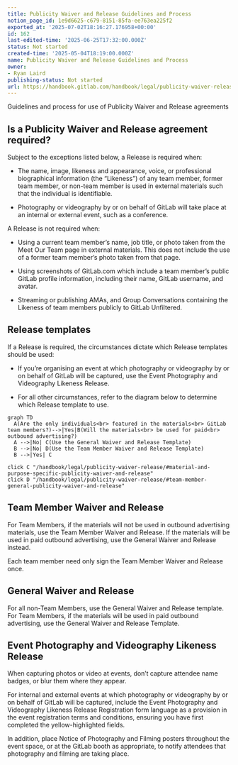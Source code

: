 ```yaml
---
title: Publicity Waiver and Release Guidelines and Process
notion_page_id: 1e9d6625-c679-8151-85fa-ee763ea225f2
exported_at: '2025-07-02T18:16:27.176958+00:00'
id: 162
last-edited-time: '2025-06-25T17:32:00.000Z'
status: Not started
created-time: '2025-05-04T18:19:00.000Z'
name: Publicity Waiver and Release Guidelines and Process
owner:
- Ryan Laird
publishing-status: Not started
url: https://handbook.gitlab.com/handbook/legal/publicity-waiver-release/
---
```


Guidelines and process for use of Publicity Waiver and Release agreements

## Is a Publicity Waiver and Release agreement required?

Subject to the exceptions listed below, a Release is required when:

- The name, image, likeness and appearance, voice, or professional biographical information (the “Likeness”) of any team member, former team member, or non-team member is used in external materials such that the individual is identifiable.

- Photography or videography by or on behalf of GitLab will take place at an internal or external event, such as a conference.

A Release is not required when:

- Using a current team member’s name, job title, or photo taken from the Meet Our Team page in external materials. This does not include the use of a former team member’s photo taken from that page.

- Using screenshots of GitLab.com which include a team member’s public GitLab profile information, including their name, GitLab username, and avatar.

- Streaming or publishing AMAs, and Group Conversations containing the Likeness of team members publicly to GitLab Unfiltered.

## Release templates

If a Release is required, the circumstances dictate which Release templates should be used:

- If you’re organising an event at which photography or videography by or on behalf of GitLab will be captured, use the Event Photography and Videography Likeness Release.

- For all other circumstances, refer to the diagram below to determine which Release template to use.

```plain text
graph TD
  A(Are the only individuals<br> featured in the materials<br> GitLab team members?)-->|Yes|B(Will the materials<br> be used for paid<br> outbound advertising?)
  A -->|No| C(Use the General Waiver and Release Template)
  B -->|No| D(Use the Team Member Waiver and Release Template)
  B -->|Yes| C

click C "/handbook/legal/publicity-waiver-release/#material-and-purpose-specific-publicity-waiver-and-release"
click D "/handbook/legal/publicity-waiver-release/#team-member-general-publicity-waiver-and-release"
```

## Team Member Waiver and Release

For Team Members, if the materials will not be used in outbound advertising materials, use the Team Member Waiver and Release. If the materials will be used in paid outbound advertising, use the General Waiver and Release instead.

Each team member need only sign the Team Member Waiver and Release once.

<!-- Unsupported block type: toggle -->

## General Waiver and Release

For all non-Team Members, use the General Waiver and Release template. For Team Members, if the materials will be used in paid outbound advertising, use the General Waiver and Release Template.

<!-- Unsupported block type: toggle -->

## Event Photography and Videography Likeness Release

When capturing photos or video at events, don’t capture attendee name badges, or blur them where they appear.

For internal and external events at which photography or videography by or on behalf of GitLab will be captured, include the Event Photography and Videography Likeness Release Registration form language as a provision in the event registration terms and conditions, ensuring you have first completed the yellow-highlighted fields.

In addition, place Notice of Photography and Filming posters throughout the event space, or at the GitLab booth as appropriate, to notify attendees that photography and filming are taking place.